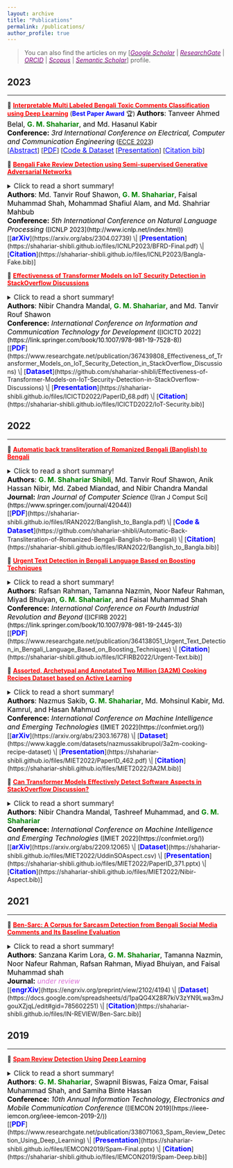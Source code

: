 ```yaml
---
layout: archive
title: "Publications"
permalink: /publications/
author_profile: true
---
```


> You can also find the articles on my [[<span style ="color:#800080">*Google Scholar*</span>](https://scholar.google.com/citations?user=GBaSF7MAAAAJ&hl=en)  \|  [<span style ="color:#800080">*ResearchGate*</span>](https://www.researchgate.net/profile/G-Shahariar)  \|  [<span style ="color:#800080">*ORCID*</span>](https://orcid.org/0000-0001-9757-7663)  \|  [<span style ="color:#800080">*Scopus*</span>](https://www.scopus.com/authid/detail.uri?authorId=57844100100)  \|  [<span style ="color:#800080">*Semantic Scholar*</span>](https://www.semanticscholar.org/author/G.-M.-Shahariar/100649170)] profile.

## 2023
---------
<!-- Paper 01 -->
📌 [<span style="color:red">**Interpretable Multi Labeled Bengali Toxic Comments Classification using Deep Learning**</span>](https://ieeexplore.ieee.org/document/10101588) 
(<span style="color:Blue"><strong>Best Paper Award</strong></span> 🏆)
<span style="color:black">
	<font size="3"><strong>Authors</strong>: Tanveer Ahmed Belal, <strong style="color:green">G. M. Shahariar</strong>, and Md. Hasanul Kabir </font>
</span>
<br>
<span style="color:black">
	<font size="3"><strong>Conference:</strong><em> 3rd International Conference on Electrical, Computer and Communication Engineering</em></font> ([ECCE 2023](https://webs.cuet.ac.bd/ecce/))
</span>
<br>
[<a style="color:blue;" href="#" onclick="$('#ecce2023_summary').toggle();return false;"><font size="3">Abstract</font></a>] [[<span style ="color:Blue"><font size="3">PDF</font></span>](https://www.researchgate.net/publication/369924719_Interpretable_Multi_Labeled_Bengali_Toxic_Comments_Classification_using_Deep_Learning)] [[<span style ="color:Blue"><font size="3">Code & Dataset</font></span>](https://github.com/deepu099cse/Multi-Labeled-Bengali-Toxic-Comments-Classification) [[<span style ="color:Blue"><font size="3">Presentation</font></span>](https://shahariar-shibli.github.io/files/ECCE2023/ECCE-Toxic-Comments-Presentation.pptx)] [<a style="color:blue;" href="#" onclick="$('#ecce2023_bib').toggle();return false;"><font size="3">Citation bib</font></a>] 

<div id="ecce2023_bib" class="bib" style="display:none;">
	<pre>
	  @INPROCEEDINGS{10101588,
	  author={Belal, Tanveer Ahmed and Shahariar, G. M. and Kabir, Md. Hasanul},
	  booktitle={2023 International Conference on Electrical, Computer and Communication Engineering (ECCE)}, 
	  title={Interpretable Multi Labeled Bengali Toxic Comments Classification using Deep Learning}, 
	  year={2023},
	  volume={},
	  number={},
	  pages={1-6},
	  doi={10.1109/ECCE57851.2023.10101588}}

	</pre>
</div>

<div id="ecce2023_summary" class="summary" style="display:none;">
	<p style="text-align:justify; color:black;"> 
		<font size="3">
			This paper presents a deep learning-based pipeline for categorizing Bengali toxic comments, 
			in which at first a binary classification model is used to determine whether a comment is toxic or not, 
			and then a multi-label classifier is employed to determine which toxicity type the comment belongs to. 
			For this purpose, we have prepared a manually labeled dataset consisting of 16,073 instances among which 8,488 are Toxic 
			and any toxic comment may correspond to one or more of the six toxic categories - vulgar, hate, religious, threat, troll, 
			and insult simulta-neously. Long Short Term Memory (LSTM) with BERT Embedding achieved 89.42% accuracy for the binary classification 
			task while as a multi-label classifier, a combination of Convolutional Neural Network and Bi-directional Long Short Term Memory 
			(CNN-BiLSTM) with attention mechanism achieved 78.92% accuracy and 0.86 as weighted F1-score. To explain the predictions and interpret 
			the word feature importance during classification by the proposed models, we utilized Local Interpretable Model-Agnostic Explanations (LIME) framework.
		</font>
	</p>
</div>

📌 [<span style="color:red">**Bengali Fake Review Detection using Semi-supervised Generative Adversarial Networks**</span>](https://www.researchgate.net/publication/369855297_Bengali_Fake_Review_Detection_using_Semi-supervised_Generative_Adversarial_Networks)
<details>
<summary><font size="3">Click to read a short summary!</font></summary>
<span style="text-align:justify; color:black; display:block;">
<font size="3"> 
In this paper, we demonstrated that the proposed semi-supervised
GAN-LM architecture (generative adversarial network on top of a pretrained language model) is a viable solution in classifying Bengali fake 
reviews as the experimental results suggest that even with only 1024 annotated samples, BanglaBERT with semi-supervised GAN (SSGAN) 
achieved an accuracy of 83.59% and a f1-score of 84.89% outperforming other pretrained language models - BanglaBERT generator, 
Bangla BERT Base and Bangla-Electra by almost 3%, 4% and 10% respectively in terms of accuracy.
</font>
</span>
</details>
<span style="color:black"><font size="3"><strong>Authors</strong>: Md. Tanvir Rouf Shawon, <strong style="color:green">G. M. Shahariar</strong>, Faisal Muhammad Shah, Mohammad Shafiul Alam, and Md. Shahriar Mahbub</font></span><br>
<span style="color:black"><font size="3"><strong>Conference:</strong><em> 5th International Conference on Natural Language Processing</em></font> ([ICNLP 2023](http://www.icnlp.net/index.html))</span><br>
[[<span style ="color:Blue"><font size="3"><strong>arXiv</strong></font></span>](https://arxiv.org/abs/2304.02739)  \|  [<span style ="color:Blue"><font size="3"><strong>Presentation</strong></font></span>](https://shahariar-shibli.github.io/files/ICNLP2023/BFRD-Final.pdf)  \|  [<span style ="color:Blue"><font size="3"><strong>Citation</strong></font></span>](https://shahariar-shibli.github.io/files/ICNLP2023/Bangla-Fake.bib)]
     
📌 [<span style="color:red">**Effectiveness of Transformer Models on IoT Security Detection in StackOverflow Discussions**</span>](https://link.springer.com/chapter/10.1007/978-981-19-7528-8_10)
<details>
<summary><font size="3">Click to read a short summary!</font></summary>
<span style="text-align:justify; color:black; display:block;"> 
<font size="3">
In this paper, we present the "IoT Security Dataset", a domain-specific dataset of 7,147 samples focused solely on IoT security discussions. 
We further employed multiple transformer models to automatically detect security discussions. Through rigorous investigations, 
we found that IoT security discussions are different and more complex than traditional security discussions.
</font>
</span>
</details>
<span style="color:black"><font size="3"><strong>Authors</strong>: Nibir Chandra Mandal, <strong style="color:green">G. M. Shahariar</strong>, and Md. Tanvir Rouf Shawon</font></span><br>
<span style="color:black"><font size="3"><strong>Conference:</strong><em> International Conference on Information and Communication Technology for Development</em></font> ([ICICTD 2022](https://link.springer.com/book/10.1007/978-981-19-7528-8))</span><br>
[[<span style ="color:Blue"><font size="3"><strong>PDF</strong></font></span>](https://www.researchgate.net/publication/367439808_Effectiveness_of_Transformer_Models_on_IoT_Security_Detection_in_StackOverflow_Discussions)  \|  [<span style ="color:Blue"><font size="3"><strong>Dataset</strong></font></span>](https://github.com/shahariar-shibli/Effectiveness-of-Transformer-Models-on-IoT-Security-Detection-in-StackOverflow-Discussions)  \|  [<span style ="color:Blue"><font size="3"><strong>Presentation</strong></font></span>](https://shahariar-shibli.github.io/files/ICICTD2022/PaperID_68.pdf) \|  [<span style ="color:Blue"><font size="3"><strong>Citation</strong></font></span>](https://shahariar-shibli.github.io/files/ICICTD2022/IoT-Security.bib)]
    

## 2022
---------
📌 [<span style="color:red">**Automatic back transliteration of Romanized Bengali (Banglish) to Bengali**</span>](https://link.springer.com/article/10.1007/s42044-022-00122-9)
<details>
<summary><font size="3">Click to read a short summary!</font></summary>
<span style="text-align:justify; color:black; display:block;"> 
<font size="3">
This paper introduces a unique pipeline that uses nine open source back transliteration tools to automatically back transliterate
 Romanized Bengali (Banglish) to Bengali.
</font>
</span>
</details>
<span style="color:black"><font size="3"><strong>Authors</strong>: <strong style="color:green">G. M. Shahariar Shibli</strong>, Md. Tanvir Rouf Shawon, Anik Hassan Nibir, Md. Zabed Miandad, and Nibir Chandra Mandal</font></span><br>
<span style="color:black"><font size="3"><strong>Journal:</strong><em> Iran Journal of Computer Science</em></font> ([Iran J Comput Sci](https://www.springer.com/journal/42044))</span><br>
[[<span style ="color:Blue"><font size="3"><strong>PDF</strong></font></span>](https://shahariar-shibli.github.io/files/IRAN2022/Banglish_to_Bangla.pdf) \|  [<span style ="color:Blue"><font size="3"><strong>Code & Dataset</strong></font></span>](https://github.com/shahariar-shibli/Automatic-Back-Transliteration-of-Romanized-Bengali-Banglish-to-Bengali)  \|  [<span style ="color:Blue"><font size="3"><strong>Citation</strong></font></span>](https://shahariar-shibli.github.io/files/IRAN2022/Banglish_to_Bangla.bib)]

📌 [<span style="color:red">**Urgent Text Detection in Bengali Language Based on Boosting Techniques**</span>](https://link.springer.com/chapter/10.1007/978-981-19-2445-3_49)
<details>
<summary><font size="3">Click to read a short summary!</font></summary>
<span style="text-align:justify; color:black; display:block;"> 
<font size="3">
This paper presents traditional machine learning classifiers and boosting techniques to 
detect urgent texts from the posts of social media platforms.
</font>
</span>
</details>
<span style="color:black"><font size="3"><strong>Authors</strong>: Rafsan Rahman, Tamanna Nazmin, Noor Nafeur Rahman, Miyad Bhuiyan, <strong style="color:green">G. M. Shahariar</strong>, and Faisal Muhammad Shah</font></span><br>
<span style="color:black"><font size="3"><strong>Conference:</strong><em> International Conference on Fourth Industrial Revolution and Beyond</em></font> ([ICFIRB 2022](https://link.springer.com/book/10.1007/978-981-19-2445-3))</span><br>
[[<span style ="color:Blue"><font size="3"><strong>PDF</strong></font></span>](https://www.researchgate.net/publication/364138051_Urgent_Text_Detection_in_Bengali_Language_Based_on_Boosting_Techniques)  \|  [<span style ="color:Blue"><font size="3"><strong>Citation</strong></font></span>](https://shahariar-shibli.github.io/files/ICFIRB2022/Urgent-Text.bib)]

📌 [<span style="color:red">**Assorted, Archetypal and Annotated Two Million (3A2M) Cooking Recipes Dataset based on Active Learning**</span>](https://www.researchgate.net/publication/364384652_Assorted_Archetypal_and_Annotated_Two_Million_3A2M_Cooking_Recipes_Dataset_based_on_Active_Learning)
<details>
<summary><font size="3">Click to read a short summary!</font></summary>
<span style="text-align:justify; color:black; display:block;"> 
<font size="3">
In this study, we present a novel dataset of two million culinary recipes labeled in nine categories 
(bakery, drinks, non-veg, vegetables, fast food, cereals, meals, sides and fusion) leveraging the 
knowledge of food experts and active learning technique.
</font>
</span>
</details>
<span style="color:black"><font size="3"><strong>Authors</strong>: Nazmus Sakib, <strong style="color:green">G. M. Shahariar</strong>, Md. Mohsinul Kabir, Md. Kamrul, and Hasan Mahmud</font></span><br>
<span style="color:black"><font size="3"><strong>Conference:</strong><em> International Conference on Machine Intelligence and Emerging Technologies</em></font> ([MIET 2022](https://confmiet.org/))</span><br>
[[<span style ="color:Blue"><font size="3"><strong>arXiv</strong></font></span>](https://arxiv.org/abs/2303.16778)  \|  [<span style ="color:Blue"><font size="3"><strong>Dataset</strong></font></span>](https://www.kaggle.com/datasets/nazmussakibrupol/3a2m-cooking-recipe-dataset)  \|  [<span style ="color:Blue"><font size="3"><strong>Presentation</strong></font></span>](https://shahariar-shibli.github.io/files/MIET2022/PaperID_462.pdf)  \|  [<span style ="color:Blue"><font size="3"><strong>Citation</strong></font></span>](https://shahariar-shibli.github.io/files/MIET2022/3A2M.bib)]
 
📌 [<span style="color:red">**Can Transformer Models Effectively Detect Software Aspects in StackOverflow Discussion?**</span>](https://www.researchgate.net/publication/363859059_Can_Transformer_Models_Effectively_Detect_Software_Aspects_in_StackOverflow_Discussion)
<details>
<summary><font size="3">Click to read a short summary!</font></summary>
<span style="text-align:justify; color:black; display:block;"> 
<font size="3">
In this paper, we have used a benchmark API aspects dataset (Opiner) collected from StackOverflow posts and 
observed how Transformer models (BERT, RoBERTa, DistilBERT, and XLNet) perform in detecting software aspects 
in textual developer discussion with respect to the baseline Support Vector Machine (SVM) model.
</font>
</span>
</details>
<span style="color:black"><font size="3"><strong>Authors</strong>: Nibir Chandra Mandal, Tashreef Muhammad, and <strong style="color:green">G. M. Shahariar</strong></font></span><br>
<span style="color:black"><font size="3"><strong>Conference:</strong><em> International Conference on Machine Intelligence and Emerging Technologies</em></font> ([MIET 2022](https://confmiet.org/))</span><br>
[[<span style ="color:Blue"><font size="3"><strong>arXiv</strong></font></span>](https://arxiv.org/abs/2209.12065)  \|  [<span style ="color:Blue"><font size="3"><strong>Dataset</strong></font></span>](https://shahariar-shibli.github.io/files/MIET2022/UddinSOAspect.csv)  \|  [<span style ="color:Blue"><font size="3"><strong>Presentation</strong></font></span>](https://shahariar-shibli.github.io/files/MIET2022/PaperID_371.pptx)  \|  [<span style ="color:Blue"><font size="3"><strong>Citation</strong></font></span>](https://shahariar-shibli.github.io/files/MIET2022/Nibir-Aspect.bib)]
 
## 2021
-------
📌 [<span style="color:red">**Ben-Sarc: A Corpus for Sarcasm Detection from Bengali Social Media Comments and Its Baseline Evaluation**</span>](https://www.researchgate.net/publication/357888683_Ben-Sarc_A_Corpus_for_Sarcasm_Detection_from_Bengali_Social_Media_Comments_and_Its_Baseline_Evaluation)
<details>
<summary><font size="3">Click to read a short summary!</font></summary>
<span style="text-align:justify; color:black; display:block;"> 
<font size="3">
In this paper, we introduce a large-scale self annotated Bengali corpus for sarcasm detection (Ben-Sarc) in the 
Bengali language containing 25,636 comments and we report the comparison between the performance of traditional 
machine learning, deep learning,and transfer learning models using pre-trained models (PTMs) in terms of sarcasm 
detection.
</font>
</span>
</details>
<span style="color:black"><font size="3"><strong>Authors</strong>: Sanzana Karim Lora, <strong style="color:green">G. M. Shahariar</strong>, Tamanna Nazmin, Noor Nafeur Rahman, Rafsan Rahman, Miyad Bhuiyan, and Faisal Muhammad shah</font></span><br>
<span style="color:black"><font size="3"><strong>Journal:</strong> <span style ="color:orchid"><em>under review</em></span></font></span><br>
[[<span style ="color:Blue"><font size="3"><strong>engrXiv</strong></font></span>](https://engrxiv.org/preprint/view/2102/4194)  \|  [<span style ="color:Blue"><font size="3"><strong>Dataset</strong></font></span>](https://docs.google.com/spreadsheets/d/1paQG4X28R7kiV3zYN9Lwa3mJgouXZjqL/edit#gid=785602251)  \|  [<span style ="color:Blue"><font size="3"><strong>Citation</strong></font></span>](https://shahariar-shibli.github.io/files/IN-REVIEW/Ben-Sarc.bib)]



## 2019
-------
📌 [<span style="color:red">**Spam Review Detection Using Deep Learning**</span>](https://ieeexplore.ieee.org/document/8936148)
<details>
<summary><font size="3">Click to read a short summary!</font></summary>
<span style="text-align:justify; color:black; display:block;"> 
<font size="3">
To detect spam reviews from both labeled and unlabeled data we applied deep learning methods like Multi-Layer Perceptron (MLP),
 Convolutional Neural Network (CNN) and Long Short-Term Memory (LSTM). We have also applied some traditional machine learning 
 classifiers such as Nave Bayes (NB), K Nearest Neighbor (KNN) and Support Vector Machine (SVM). To label the unlabeled data 
 we utilized active learning technique.
</font>
</span>
</details>
<span style="color:black"><font size="3"><strong>Authors</strong>: <strong style="color:green">G. M. Shahariar</strong>, Swapnil Biswas, Faiza Omar, Faisal Muhammad Shah, and Samiha Binte Hassan</font></span><br>
<span style="color:black"><font size="3"><strong>Conference:</strong><em> 10th Annual Information Technology, Electronics and Mobile Communication Conference</em></font> ([IEMCON 2019](https://ieee-iemcon.org/ieee-iemcon-2019-2/))</span><br>
[[<span style ="color:Blue"><font size="3"><strong>PDF</strong></font></span>](https://www.researchgate.net/publication/338071063_Spam_Review_Detection_Using_Deep_Learning)  \|  [<span style ="color:Blue"><font size="3"><strong>Presentation</strong></font></span>](https://shahariar-shibli.github.io/files/IEMCON2019/Spam-Final.pptx)  \|  [<span style ="color:Blue"><font size="3"><strong>Citation</strong></font></span>](https://shahariar-shibli.github.io/files/IEMCON2019/Spam-Deep.bib)]
 


